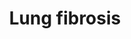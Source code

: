 ---
annotations:
- id: DOID:3770
  type: Disease Ontology
  value: pulmonary fibrosis
- id: PW:0001308
  parent: disease pathway
  type: Pathway Ontology
  value: respiratory system disease pathway
authors:
- Fehrhart
- Khanspers
- MaintBot
- Penny
- Mkutmon
- Jmelius
- Egonw
- Laurent
citedin:
- link: PMC8545325
  title: 'TimiRGeN: R/Bioconductor package for time series microRNA–mRNA integration
    and analysis (2021)'
communities:
- AOP
description: (Nanoparticle) induced lung fibrosis pathway. Note! Mouse homologues
  for SERPINA1 and SFTPA2 are missing and the pathway currently contains the human
  equivalents. Other users are encouraged to add this information when available.
last-edited: 2020-12-17
organisms:
- Mus musculus
redirect_from:
- /index.php/Pathway:WP3632
- /instance/WP3632
- /instance/WP3632_rr114011
revision: r114011
schema-jsonld:
- '@context': https://schema.org/
  '@id': https://wikipathways.github.io/pathways/WP3632.html
  '@type': Dataset
  creator:
    '@type': Organization
    name: WikiPathways
  description: (Nanoparticle) induced lung fibrosis pathway. Note! Mouse homologues
    for SERPINA1 and SFTPA2 are missing and the pathway currently contains the human
    equivalents. Other users are encouraged to add this information when available.
  keywords:
  - Atp11a
  - Bmp7
  - Calca
  - Ccl11
  - 'Ccl2 '
  - Ccl3
  - Ccl4
  - Ccl5
  - Ccr2
  - 'Ccr3 '
  - Cebpb
  - Cma1
  - 'Csf2 '
  - 'Csf3 '
  - Ctgf
  - Cxcl15
  - 'Cxcl2 '
  - Cysltr2
  - Dpp9
  - Dsp
  - Edn1
  - 'Egf '
  - Elmod2
  - Eln
  - Fam13a
  - Fgf1
  - Fgf2
  - Fgf7
  - Grem1
  - Hgf
  - 'Hmox1 '
  - 'Igf1 '
  - Il12b
  - Il13
  - Il1b
  - Il4
  - Il5
  - Il6
  - Mecp2
  - 'Mmp2 '
  - Mmp9
  - Mt2
  - Muc5b
  - Nfe2l2
  - Obfc1
  - Parn
  - 'Pdgfa '
  - 'Pdgfb '
  - Plau
  - Ptx3
  - Rtel1
  - SERPINA1
  - SFTPA2
  - Sftpa1
  - Sftpc
  - 'Skil '
  - 'Smad7 '
  - Spp1
  - Terc
  - Tert
  - Tgfa
  - Tgfb1
  - 'Timp1 '
  - Tnf
  license: CC0
  name: Lung fibrosis
seo: CreativeWork
title: Lung fibrosis
wpid: WP3632
---